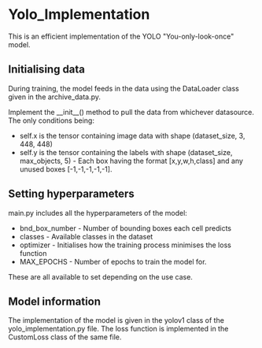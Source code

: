 # Yolo_Implementation
This is an efficient implementation of the YOLO "You-only-look-once" model.
## Initialising data
During training, the model feeds in the data using the DataLoader class given in the archive_data.py. 
<p>Implement the __init__() method to pull the data from whichever datasource. The only conditions being:</p>
<ul>
  <li>self.x is the tensor containing image data with shape (dataset_size, 3, 448, 448)</li>
  <li>self.y is the tensor containing the labels with shape (dataset_size, max_objects, 5) - Each box having the format [x,y,w,h,class] and any unused boxes [-1,-1,-1,-1,-1].</li>
</ul>

## Setting hyperparameters
main.py includes all the hyperparameters of the model:
<ul>
  <li>bnd_box_number - Number of bounding boxes each cell predicts</li>
  <li>classes - Available classes in the dataset</li>
  <li>optimizer - Initialises how the training process minimises the loss function</li>
  <li>MAX_EPOCHS - Number of epochs to train the model for.</li>
</ul>
These are all available to set depending on the use case.

## Model information
The implementation of the model is given in the yolov1 class of the yolo_implementation.py file. The loss function is implemented in the CustomLoss class of the same file.

